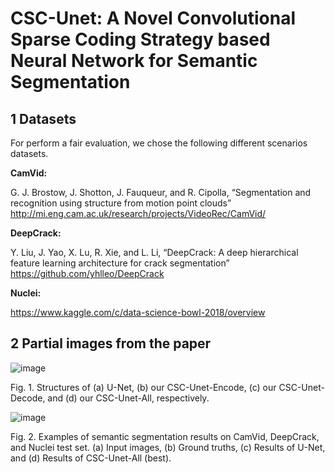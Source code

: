 # CSC-Unet: A Novel Convolutional Sparse Coding Strategy based Neural Network for Semantic Segmentation

## 1 Datasets

For perform a fair evaluation, we chose the following different scenarios datasets.

**CamVid:**

G. J. Brostow, J. Shotton, J. Fauqueur, and R. Cipolla,  “Segmentation and recognition using structure from motion point clouds” 
http://mi.eng.cam.ac.uk/research/projects/VideoRec/CamVid/


**DeepCrack:**  

Y. Liu, J. Yao, X. Lu, R. Xie, and L. Li,  “DeepCrack: A deep hierarchical feature learning architecture for crack segmentation” 
https://github.com/yhlleo/DeepCrack

**Nuclei:** 

https://www.kaggle.com/c/data-science-bowl-2018/overview  

## 2 Partial images from the paper

![image](https://user-images.githubusercontent.com/32182817/127757796-d735c534-adf1-416a-af19-94e69a903a93.png)

Fig. 1.  Structures of (a) U-Net, (b) our CSC-Unet-Encode, (c) our CSC-Unet-Decode, and (d) our CSC-Unet-All, respectively.

![image](https://user-images.githubusercontent.com/32182817/127757650-35238581-8138-428e-b77f-6d7924e63cb8.png)

Fig. 2.  Examples of semantic segmentation results on CamVid, DeepCrack, and Nuclei test set. (a) Input images, (b) Ground truths, (c) Results of U-Net, and (d) Results of CSC-Unet-All (best).
